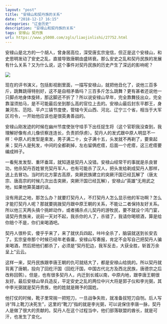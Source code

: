 ```yaml
---
layout: "post"
title: "安禄山和契丹族的关系"
date: "2018-12-17 16:15"
categories: "辽金历史"
description: "安禄山和契丹族的关系"
tags: 安禄山 契丹族
url: https://www.y5000.com/zgls/liaojinlishi/27752.html
---
```






安禄山是北方的一个胡人，曾身居高位，深受唐玄宗宠信，但正是这个安禄山，和史思明发动了安史之乱，直接导致唐朝由盛转衰。那么安史之乱和契丹民族的发展有什么关系？又为什么说，这个事件对契丹民族的历史产生了深远的影响呢？

![](https://img.y5000.com/uploads/allimg/180117/8-1P11G6431J34.jpg)

现在的评书演义，包括影视剧里面，一描写安禄山，就把他丑化了，说他三百多斤，跳舞跳得特别好，这不是自相矛盾吗？三百多斤怎么跳舞？更有甚者还说他一只脚点地身体旋转，那这脚还不折了？所以说安禄山早年，完全靠舞技出众，完全靠溜须拍马，是不可能最后坐到那么高的官位上去的。安禄山最后封东平郡王，身兼河东、范阳、平卢三镇节度使，管辖今天山西、河北、辽宁三个省，相当于大军区司令，一开始他应该也是很英勇善战的。

安禄山刚发迹的时候在幽州节度使张守珪手下出任捉生将（这个官职我没查到，我理解好像有点儿像侦察连连长，负责抓俘虏）。契丹人的发式跟中原人明显不一样：中原人的发型是束发，男子满二十，女子满十五，头发就不再剃了，要束起来；契丹人是髡发，中间的全都剃掉，左右留俩疙瘩，后面一个疙瘩，这三疙瘩要编成辫子。

一看髡发发型、重环垂耳，就知道是契丹人没错。安禄山经常干的事就是杀良冒功，他杀契丹百姓冒充契丹军人，也有可能杀了汉人，把头发给剃成契丹人那样，送上去冒功。当时的北方蒙古高原，突厥民族建立的突厥汗国已经瓦解了（唐太宗、唐高宗的时候几次出击突厥，突厥汗国已经瓦解），安禄山“英雄”无用武之地，如果他算英雄的话。

没有用武之地，那怎么办？就要打契丹人，不打契丹人怎么显示他的军功啊？怎么才能打契丹人呢？那就要挑拨契丹跟中原王朝的关系，不能让二者保持友好关系。所以他三天两头搞个挑衅动作，或者捕杀点儿契丹的游牧民，要不就设个鸿门宴，请契丹贵族来，说前一天对不起，我杀你的人了，杀错了，我请你喝顿酒，算是给你赔个不是，你们来喝酒吧。

契丹人很朴实，傻乎乎来了，来了就伏兵四起，咔咔全杀了，脑袋就送到长安去了。玄宗皇帝那个时候已经年老昏庸，安禄山写奏报，肯定不会写自己把契丹人骗来喝酒，然后把他们都杀了，必须是“契丹犯边，我军反击，大获全胜，斩首万余呈上”云云。

这样一来，契丹民族跟李唐王朝的仇可就结大了，都是安禄山给挑的。所以契丹就背离了唐朝，投向了回纥汗国（回纥汗国，中国古代北方及西北民族，唐德宗之后改称回鹘）。但是，也有很多契丹人，内迁到长城以南，中原内地，跟李唐王朝很友好。最后安禄山举兵造反，平定安史之乱的两位中兴大将是郭子仪和李光弼，其中李光弼就是契丹贵族，他的姓就是赐予的国姓。

他打仗的时候，靴子里常揣一把短刀，一旦战争失败，就准备拔短刀自刎。后人写诗“阵上靴刀决死生”，这里的“靴刀”指的就是李光弼，可以说保住李唐一脉，契丹人是做了很大的贡献的。契丹人在这个过程当中，他们部落联盟的酋长，就是可汗，也发生了变化。
